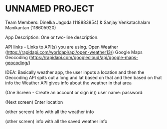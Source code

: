 # UNNAMED PROJECT 


Team Members: Dinelka Jagoda (118883854) & Sanjay Venkatachalam Manikantan (118605920)


App Description:  One or two-line description.


API links - Links to API(s) you are using.
Open Weather (https://rapidapi.com/worldapi/api/open-weather13/)
Google Maps Geocoding (https://rapidapi.com/googlecloud/api/google-maps-geocoding/)


IDEA: Basically weather app, the user inputs a location and then the Geocoding API spits out a long and lat based on that and then based on that info the Weather API gives info about the weather in that area 


(One Screen - Create an account or sign in)) 
user name:
password:

(Next screen)
Enter location 

(other screen)
Info with all the weather info

(other screen) 
info with all the saved weather info 







